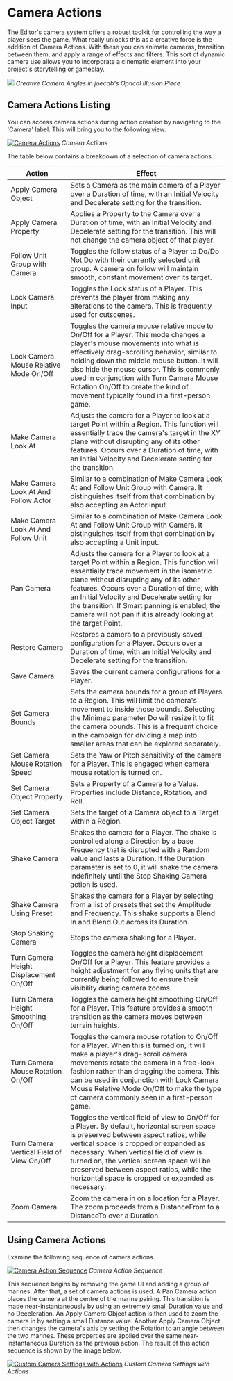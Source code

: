 # Camera Actions

The Editor's camera system offers a robust toolkit for controlling the way a player sees the game. What really unlocks this as a creative force is the addition of Camera Actions. With these you can animate cameras, transition between them, and apply a range of effects and filters. This sort of dynamic camera use allows you to incorporate a cinematic element into your project's storytelling or gameplay.

![](./resources/046_Camera_Actions1.png)
*Creative Camera Angles in joecab's Optical Illusion Piece*

## Camera Actions Listing

You can access camera actions during action creation by navigating to the 'Camera' label. This will bring you to the following view.

[![Camera Actions](./resources/046_Camera_Actions2.png)](./resources/046_Camera_Actions2.png)
*Camera Actions*

The table below contains a breakdown of a selection of camera actions.

| Action                                    | Effect                                                                                                                                                                                                                                                                                                                                                                                                |
| ----------------------------------------- | ----------------------------------------------------------------------------------------------------------------------------------------------------------------------------------------------------------------------------------------------------------------------------------------------------------------------------------------------------------------------------------------------------- |
| Apply Camera Object                       | Sets a Camera as the main camera of a Player over a Duration of time, with an Initial Velocity and Decelerate setting for the transition.                                                                                                                                                                                                                                                             |
| Apply Camera Property                     | Applies a Property to the Camera over a Duration of time, with an Initial Velocity and Decelerate setting for the transition. This will not change the camera object of that player.                                                                                                                                                                                                                  |
| Follow Unit Group with Camera             | Toggles the follow status of a Player to Do/Do Not Do with their currently selected unit group. A camera on follow will maintain smooth, constant movement over its target.                                                                                                                                                                                                                           |
| Lock Camera Input                         | Toggles the Lock status of a Player. This prevents the player from making any alterations to the camera. This is frequently used for cutscenes.                                                                                                                                                                                                                                                       |
| Lock Camera Mouse Relative Mode On/Off    | Toggles the camera mouse relative mode to On/Off for a Player. This mode changes a player's mouse movements into what is effectively drag-scrolling behavior, similar to holding down the middle mouse button. It will also hide the mouse cursor. This is commonly used in conjunction with Turn Camera Mouse Rotation On/Off to create the kind of movement typically found in a first-person game. |
| Make Camera Look At                       | Adjusts the camera for a Player to look at a target Point within a Region. This function will essentially trace the camera's target in the XY plane without disrupting any of its other features. Occurs over a Duration of time, with an Initial Velocity and Decelerate setting for the transition.                                                                                                 |
| Make Camera Look At And Follow Actor      | Similar to a combination of Make Camera Look At and Follow Unit Group with Camera. It distinguishes itself from that combination by also accepting an Actor input.                                                                                                                                                                                                                                    |
| Make Camera Look At And Follow Unit       | Similar to a combination of Make Camera Look At and Follow Unit Group with Camera. It distinguishes itself from that combination by also accepting a Unit input.                                                                                                                                                                                                                                      |
| Pan Camera                                | Adjusts the camera for a Player to look at a target Point within a Region. This function will essentially trace movement in the isometric plane without disrupting any of its other features. Occurs over a Duration of time, with an Initial Velocity and Decelerate setting for the transition. If Smart panning is enabled, the camera will not pan if it is already looking at the target Point.  |
| Restore Camera                            | Restores a camera to a previously saved configuration for a Player. Occurs over a Duration of time, with an Initial Velocity and Decelerate setting for the transition.                                                                                                                                                                                                                               |
| Save Camera                               | Saves the current camera configurations for a Player.                                                                                                                                                                                                                                                                                                                                                 |
| Set Camera Bounds                         | Sets the camera bounds for a group of Players to a Region. This will limit the camera's movement to inside those bounds. Selecting the Minimap parameter Do will resize it to fit the camera bounds. This is a frequent choice in the campaign for dividing a map into smaller areas that can be explored separately.                                                                                 |
| Set Camera Mouse Rotation Speed           | Sets the Yaw or Pitch sensitivity of the camera for a Player. This is engaged when camera mouse rotation is turned on.                                                                                                                                                                                                                                                                                |
| Set Camera Object Property                | Sets a Property of a Camera to a Value. Properties include Distance, Rotation, and Roll.                                                                                                                                                                                                                                                                                                              |
| Set Camera Object Target                  | Sets the target of a Camera object to a Target within a Region.                                                                                                                                                                                                                                                                                                                                       |
| Shake Camera                              | Shakes the camera for a Player. The shake is controlled along a Direction by a base Frequency that is disrupted with a Random value and lasts a Duration. If the Duration parameter is set to 0, it will shake the camera indefinitely until the Stop Shaking Camera action is used.                                                                                                                  |
| Shake Camera Using Preset                 | Shakes the camera for a Player by selecting from a list of presets that set the Amplitude and Frequency. This shake supports a Blend In and Blend Out across its Duration.                                                                                                                                                                                                                            |
| Stop Shaking Camera                       | Stops the camera shaking for a Player.                                                                                                                                                                                                                                                                                                                                                                |
| Turn Camera Height Displacement On/Off    | Toggles the camera height displacement On/Off for a Player. This feature provides a height adjustment for any flying units that are currently being followed to ensure their visibility during camera zooms.                                                                                                                                                                                          |
| Turn Camera Height Smoothing On/Off       | Toggles the camera height smoothing On/Off for a Player. This feature provides a smooth transition as the camera moves between terrain heights.                                                                                                                                                                                                                                                       |
| Turn Camera Mouse Rotation On/Off         | Toggles the camera mouse rotation to On/Off for a Player. When this is turned on, it will make a player's drag-scroll camera movements rotate the camera in a free-look fashion rather than dragging the camera. This can be used in conjunction with Lock Camera Mouse Relative Mode On/Off to make the type of camera commonly seen in a first-person game.                                         |
| Turn Camera Vertical Field of View On/Off | Toggles the vertical field of view to On/Off for a Player. By default, horizontal screen space is preserved between aspect ratios, while vertical space is cropped or expanded as necessary. When vertical field of view is turned on, the vertical screen space will be preserved between aspect ratios, while the horizontal space is cropped or expanded as necessary.                             |
| Zoom Camera                               | Zoom the camera in on a location for a Player. The zoom proceeds from a DistanceFrom to a DistanceTo over a Duration.                                                                                                                                                                                                                                                                                 |

## Using Camera Actions

Examine the following sequence of camera actions.

[![Camera Action Sequence](./resources/046_Camera_Actions3.png)](./resources/046_Camera_Actions3.png)
*Camera Action Sequence*

This sequence begins by removing the game UI and adding a group of marines. After that, a set of camera actions is used. A Pan Camera action places the camera at the centre of the marine pairing. This transition is made near-instantaneously by using an extremely small Duration value and no Deceleration. An Apply Camera Object action is then used to zoom the camera in by setting a small Distance value. Another Apply Camera Object then changes the camera's axis by setting the Rotation to an angle between the two marines. These properties are applied over the same near-instantaneous Duration as the previous action. The result of this action sequence is shown by the image below.

[![Custom Camera Settings with Actions](./resources/046_Camera_Actions4.png)](./resources/046_Camera_Actions4.png)
*Custom Camera Settings with Actions*
